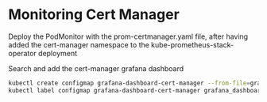 # Monitoring Cert Manager

Deploy the PodMonitor with the prom-certmanager.yaml file, after having added the cert-manager namespace to the kube-prometheus-stack-operator deployment

Search and add the cert-manager grafana dashboard

```bash
kubectl create configmap grafana-dashboard-cert-manager --from-file=grafana-certmanager.json
kubectl label configmap grafana-dashboard-cert-manager grafana_dashboard="1"
```
